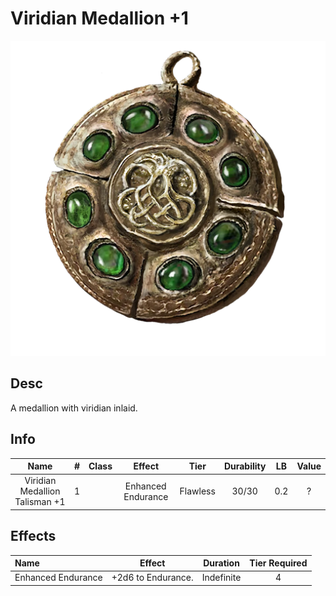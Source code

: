 # Viridian Medallion +1

![Copyrighted Image](ViridianMedallionTalisman+1.png)

## Desc

A medallion with viridian inlaid.

## Info

| Name | # | Class | Effect | Tier | Durability | LB | Value |
| :--: | :-: | :---: | :----: | :--: | :--------: | :-: | :---: |
| Viridian Medallion Talisman +1 | 1 |  | Enhanced Endurance         | Flawless  | 30/30 | 0.2 | ? |

## Effects

| Name | Effect | Duration | Tier Required |
| :--- | :----: | :------: | :-----------: |
| Enhanced Endurance         | +2d6 to Endurance. | Indefinite | 4 |
